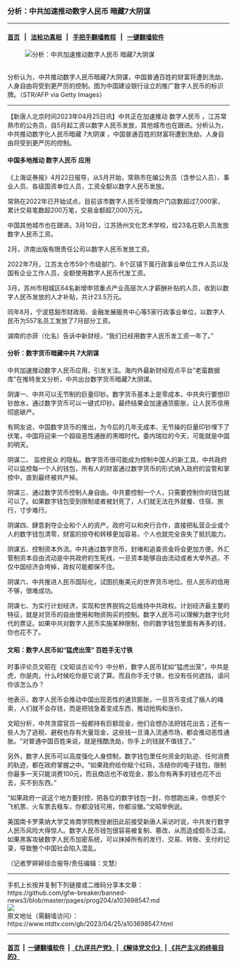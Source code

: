 ### 分析：中共加速推动数字人民币 暗藏7大阴谋
------------------------

#### [首页](https://github.com/gfw-breaker/banned-news3/blob/master/README.md) &nbsp;&nbsp;|&nbsp;&nbsp; [法轮功真相](https://github.com/begood0513/basic/blob/master/README.md)  &nbsp;&nbsp;|&nbsp;&nbsp; [手把手翻墙教程](https://github.com/gfw-breaker/guides/wiki)  &nbsp;&nbsp;|&nbsp;&nbsp; [一键翻墙软件](https://github.com/gfw-breaker/nogfw/blob/master/README.md)  



<div><div class="featured_image">
 <figure>
  <img alt="分析：中共加速推动数字人民币 暗藏7大阴谋" src="https://i.ntdtv.com/assets/uploads/2023/04/id103698552-GettyImages-1231591183-800x450.jpg"/>
 </figure><br/>
 <span class="caption">
  分析认为，中共推动数字人民币暗藏7大阴谋，中国普通百姓的财富将遭到洗劫，人身自由将受到更严厉的控制。图为中国建设银行设立的推广数字人民币的标识牌。（STR/AFP via Getty Images）
 </span>
</div>
</div><hr/>


<div><div class="post_content" itemprop="articleBody">
 <p>
  【新唐人北京时间2023年04月25日讯】中共正在加速推动
  <ok href="https://www.ntdtv.com/gb/数字人民币.htm">
   数字人民币
  </ok>
  ，江苏常熟市的公务员，自5月起工资以数字人民币发放，其他城市也在跟进。分析认为，中共推动数字化人民币暗藏
  <ok href="https://www.ntdtv.com/gb/7大阴谋.htm">
   7大阴谋
  </ok>
  ，中国普通百姓的财富将遭到洗劫，人身自由将受到更严厉的控制。
 </p>
 <h4>
  中国多地推动
  <ok href="https://www.ntdtv.com/gb/数字人民币.htm">
   数字人民币
  </ok>
  应用
 </h4>
 <p>
  《上海证券报》4月22日报导，从5月开始，常熟市在编公务员（含参公人员）、事业人员、各级国资单位人员，工资全额以数字人民币发放。
 </p>
 <p>
  常熟在2022年已开始试点，目前该市数字人民币受理商户门店数超过7,000家，累计交易笔数超200万笔，交易金额超7,000万元。
 </p>
 <p>
  中国其他城市也在跟进。3月10日，江苏扬州文化艺术学校，给23名在职人员发放数字人民币工资。
 </p>
 <p>
  2月，济南出版有限责任公司以数字人民币发放工资。
 </p>
 <p>
  2022年7月，江苏太仓市59个市级部门、8个区镇下属行政事业单位工作人员以及国有企业工作人员，全额使用数字人民币代发工资。
 </p>
 <p>
  3月，苏州市相城区64名新增申领重点产业高层次人才薪酬补贴的人员，收到以数字人民币发放的人才补贴，共计23.5万元。
 </p>
 <p>
  同年8月，宁波慈谿市财政局、金融发展服务中心等5家行政事业单位，以数字人民币为557名员工发放了7月部分工资。
 </p>
 <p>
  湖南的亦菲（化名）告诉中新财经，“我们已经用数字人民币发工资一年了。”
 </p>
 <h4>
  分析：数字货币暗藏中共
  <ok href="https://www.ntdtv.com/gb/7大阴谋.htm">
   7大阴谋
  </ok>
 </h4>
 <p>
  中共加速推动数字人民币应用，引发关注。海内外最新财经观点平台“老蛮数据库”在推特发文分析，中共出台数字货币暗藏7大阴谋。
 </p>
 <p>
  阴谋一、中共可以无节制的巨量印钞。数字货币基本上是零成本，中共央行要想印钞放水，通过数字货币可以一键式印钞。最终结果会加速通货膨胀，让人民币信用彻底破产。
 </p>
 <p>
  有网友说，中国数字货币的推出，为今后的几年无成本、无节操的巨量印钞埋下了伏笔，中国将迎来一个超级恶性通胀的黑暗时代。委内瑞拉的今天，可能就是中国的明天。
 </p>
 <p>
  阴谋二、
  <ok href="https://www.ntdtv.com/gb/监控民众.htm">
   监控民众
  </ok>
  的隐私。数字货币很可能成为控制中国人的新工具，中共政府可以监控每一个人的钱包，所有人的财富通过数字货币的形式纳入政府的监管和掌控中，直到最终被共产掉。
 </p>
 <p>
  阴谋三、通过数字货币控制人身自由。中共要控制一个人，只需要控制你的钱包就可以了。如果数字钱包受到限制或者被封死了，人们就无法在外就餐、住宿、旅行，寸步难行。
 </p>
 <p>
  阴谋四、肆意剥夺企业和个人的资产。政府可以和央行合作，直接把私营企业或个人的数字钱包清零，财富的掠夺和转移更加容易，个人也就完全丧失了抵抗能力。
 </p>
 <p>
  阴谋五、控制资本外流。中共通过数字货币，封堵和追查资金将会更加方便。外汇管制资本自由流动是中共政府的生死线，一旦资本能够自由流动或者大举外逃，不仅中国经济会垮掉，政权可能都保不住。
 </p>
 <p>
  阴谋六、中共推进人民币国际化，试图抗衡美元的世界货币地位。但人民币的信用不够，很难成功。
 </p>
 <p>
  阴谋七、为实行计划经济，实现和世界脱钩之后维持中共政权。计划经济最主要的特征，就是对货币的自由使用和物资购买的控制。数字人民币可以理解为数字化时代的票证。如果中共对数字人民币实施某种限制，你的数字钱包里面有再多的钱，你也花不了。
 </p>
 <h4>
  文昭：数字人民币如“猛虎出笼” 百姓手无寸铁
 </h4>
 <p>
  时事评论员文昭在《文昭谈古论今》中分析，数字人民币犹如“猛虎出笼”，中共是虎，你是肉，什么时候吃你是它说了算。而且你手无寸铁，也没有任何遮挡，请问你该怎么办？
 </p>
 <p>
  他表示，数字人民币会推动中国出现恶性的通货膨胀，一旦货币变成了捆人的绳索，人们就不会存钱，而是把钱急着变成东西，推动抢购和涨价。
 </p>
 <p>
  文昭分析，中共贪腐官员一般都持有巨额现金，他们会想办法把钱花出去；还有一些人为了逃税、避税也存有大量现金，这些钱一旦涌入流通市场，都会推动恶性通胀。“对普通中国百姓来说，就是残酷洗劫，你手上的钱就不值钱了。”
 </p>
 <p>
  另外，数字人民币可以高度强化人身控制，数字钱包里任何资金的轨迹、任何消费的轨迹，都在政府掌握之中。“如果政府给你赋个红码，冻结你的电子钱包，限制你最多一天只能消费100元，而且商店也不收现金，那么你有再多的钱也花不出去，买不到东西。”
 </p>
 <p>
  “如果政府一说这个地方要封控，把各位的数字钱包一封，你想跑出来，你想买个飞机票、火车票去租车，你都没钱可用，你都没辙。”文昭举例说。
 </p>
 <p>
  美国南卡罗莱纳大学艾肯商学院教授谢田此前接受新唐人采访时说，中共发行数字人民币风险大得惊人。数字人民币钱包很容易被复制、篡改，从而造成假币泛滥。如果黑客攻破数字人民币加密系统，可以抹掉所有的发行、交易、转账、支付的记录，导致整个中国社会陷入混乱。
 </p>
 <p>
  （记者罗婷婷综合报导/责任编辑：文慧）
 </p>
 <div class="single_ad">
 </div>
</div>
</div>
<hr/>
手机上长按并复制下列链接或二维码分享本文章：<br/>
https://github.com/gfw-breaker/banned-news3/blob/master/pages/prog204/a103698547.md <br/>
<a href='https://github.com/gfw-breaker/banned-news3/blob/master/pages/prog204/a103698547.md'><img src='https://github.com/gfw-breaker/banned-news3/blob/master/pages/prog204/a103698547.md.png'/></a> <br/>
原文地址（需翻墙访问）：https://www.ntdtv.com/gb/2023/04/25/a103698547.html


------------------------
#### [首页](https://github.com/gfw-breaker/banned-news3/blob/master/README.md) &nbsp;|&nbsp; [一键翻墙软件](https://github.com/gfw-breaker/nogfw/blob/master/README.md) &nbsp;| [《九评共产党》](https://github.com/gfw-breaker/9ping.md/blob/master/README.md#九评之一评共产党是什么) | [《解体党文化》](https://github.com/gfw-breaker/jtdwh.md/blob/master/README.md) | [《共产主义的终极目的》](https://github.com/gfw-breaker/gczydzjmd.md/blob/master/README.md)


<img src='http://gfw-breaker.win/banned-news3/pages/prog204/a103698547.md' width='0px' height='0px'/>
